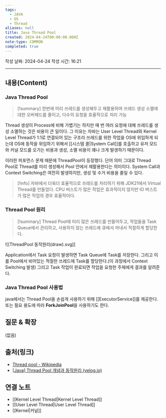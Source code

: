 ```yaml
---
tags:
  - JAVA
  - OS
  - Thread
aliases: null
title: Java Thread Pool
created: 2024-04-24T00:00:00.000Z
note-type: COMMON
completed: true
---
```

작성 날짜: 2024-04-24
작성 시간: 16:21


----
## 내용(Content)

### Java Thread Pool

>[!summary]
> 한번에 미리 쓰레드를 생성해두고 재활용하여 쓰레드 생성 소멸에 대한 오버헤드를 줄이고, 다수의 요청을 효율적으로 처리 가능

Thread 생성이 Process에 비해 가볍기는 하지만 매 번 여러 요청에 대해 쓰레드를 생성 소멸하는 것은 비용이 큰 일이다. 그 이유는 자바는 User Level Thread와 Kernel Level Thread가 1:1로 연결되어 있는 구조라 쓰레드를 위한 작업을 OS에 위임하게 되는데 OS에 동작을 위임하기 위해서 [[시스템 콜|System Call]]를 호출하고 유저 모드와 커널 모드를 오가는 비용과 생성, 소멸 비용이 꽤나 크게 발생하기 때문이다. 

이러한 퍼포먼스 문제 때문에 ThreadPool이 등장했다. 단어 의미 그대로 Thread Pool로 Thread를 미리 생성해서 Pool 안에서 재활용한다는 의미이다. System Call과 Context Switching은 여전히 발생하지만, 생성 및 수거 비용을 줄일 수 있다.

>[!info]
>자바에서 더욱더 효율적으로 쓰레드를 처리하기 위해 JDK21에서 Virtual Thread를 만들었다. CPU 버스트가 많은 작업은 효과적이지 않지만 IO 버스트가 많은 작업의 경우 효율적이다. 

### Thread Pool 원리

>[!summary]
>Thread Pool에 미리 많은 쓰레드를 만들어두고, 작업들을 Task Queue에서 관리하고, 사용하지 않는 쓰레드에 큐에서 꺼내서 적절하게 할당한다.

![[ThreadPool 동작원리(draw).svg]]

Application에서 Task 요청이 발생하면 Task Queue에 Task를 저장한다. 그리고 이를 Pool에서 비어있는 적절한 쓰레드에 Task를 할당한다.(이 과정에서 Context Switching 발생) 그리고 Task 작업이 완료되면 작업을 요청한 주체에게 결과를 알려준다.

### Java Thread Pool 사용법

java에서는 Thread Pool을 손쉽게 사용하기 위해 [[ExecutorService]]를 제공한다. 또는 필요 용도에 따라 **ForkJoinPool**을 사용하기도 한다. 

## 질문 & 확장

(없음)

## 출처(링크)

- [Thread pool - Wikipedia](https://en.wikipedia.org/wiki/Thread_pool)
- [[Java] Thread Pool 개념과 동작원리 (velog.io)](https://velog.io/@haero_kim/Java-Thread-Pool-%EA%B0%9C%EB%85%90%EA%B3%BC-%EB%8F%99%EC%9E%91%EC%9B%90%EB%A6%AC)
## 연결 노트

- [[Kernel Level Thread|Kernel Level Thread]]
- [[User Level Thread|User Level Thread]]
- [[Kernel|커널]]








